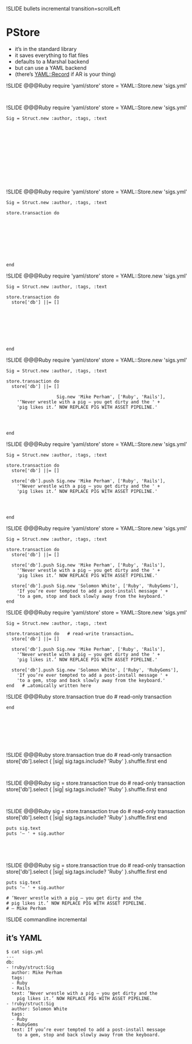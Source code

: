 !SLIDE bullets incremental transition=scrollLeft
# PStore
* it’s in the standard library
* it saves everything to flat files
* defaults to a Marshal backend
* but can use a YAML backend
* (there’s [YAML::Record](https://github.com/Nico-Taing/yaml_record) if AR is your thing)

!SLIDE
    @@@Ruby
    require 'yaml/store'
    store = YAML::Store.new 'sigs.yml'













     

!SLIDE
    @@@Ruby
    require 'yaml/store'
    store = YAML::Store.new 'sigs.yml'

    Sig = Struct.new :author, :tags, :text











     

!SLIDE
    @@@Ruby
    require 'yaml/store'
    store = YAML::Store.new 'sigs.yml'

    Sig = Struct.new :author, :tags, :text

    store.transaction do









    end

!SLIDE
    @@@Ruby
    require 'yaml/store'
    store = YAML::Store.new 'sigs.yml'

    Sig = Struct.new :author, :tags, :text

    store.transaction do
      store['db'] ||= []








    end

!SLIDE
    @@@Ruby
    require 'yaml/store'
    store = YAML::Store.new 'sigs.yml'

    Sig = Struct.new :author, :tags, :text

    store.transaction do
      store['db'] ||= []

                       Sig.new 'Mike Perham', ['Ruby', 'Rails'],
        '‘Never wrestle with a pig – you get dirty and the ' +
        'pig likes it.’ NOW REPLACE PIG WITH ASSET PIPELINE.'




    end

!SLIDE
    @@@Ruby
    require 'yaml/store'
    store = YAML::Store.new 'sigs.yml'

    Sig = Struct.new :author, :tags, :text

    store.transaction do
      store['db'] ||= []

      store['db'].push Sig.new 'Mike Perham', ['Ruby', 'Rails'],
        '‘Never wrestle with a pig – you get dirty and the ' +
        'pig likes it.’ NOW REPLACE PIG WITH ASSET PIPELINE.'




    end

!SLIDE
    @@@Ruby
    require 'yaml/store'
    store = YAML::Store.new 'sigs.yml'

    Sig = Struct.new :author, :tags, :text

    store.transaction do
      store['db'] ||= []

      store['db'].push Sig.new 'Mike Perham', ['Ruby', 'Rails'],
        '‘Never wrestle with a pig – you get dirty and the ' +
        'pig likes it.’ NOW REPLACE PIG WITH ASSET PIPELINE.'

      store['db'].push Sig.new 'Solomon White', ['Ruby', 'RubyGems'],
        'If you’re ever tempted to add a post-install message ' +
        'to a gem, stop and back slowly away from the keyboard.'
    end

!SLIDE
    @@@Ruby
    require 'yaml/store'
    store = YAML::Store.new 'sigs.yml'

    Sig = Struct.new :author, :tags, :text

    store.transaction do   # read-write transaction…
      store['db'] ||= []

      store['db'].push Sig.new 'Mike Perham', ['Ruby', 'Rails'],
        '‘Never wrestle with a pig – you get dirty and the ' +
        'pig likes it.’ NOW REPLACE PIG WITH ASSET PIPELINE.'

      store['db'].push Sig.new 'Solomon White', ['Ruby', 'RubyGems'],
        'If you’re ever tempted to add a post-install message ' +
        'to a gem, stop and back slowly away from the keyboard.'
    end   # …atomically written here

!SLIDE
    @@@Ruby
          store.transaction true do   # read-only transaction

    end






     

!SLIDE
    @@@Ruby
          store.transaction true do   # read-only transaction
      store['db'].select { |sig| sig.tags.include? 'Ruby' }.shuffle.first
    end






     

!SLIDE
    @@@Ruby
    sig = store.transaction true do   # read-only transaction
      store['db'].select { |sig| sig.tags.include? 'Ruby' }.shuffle.first
    end






     

!SLIDE
    @@@Ruby
    sig = store.transaction true do   # read-only transaction
      store['db'].select { |sig| sig.tags.include? 'Ruby' }.shuffle.first
    end

    puts sig.text
    puts '— ' + sig.author



     

!SLIDE
    @@@Ruby
    sig = store.transaction true do   # read-only transaction
      store['db'].select { |sig| sig.tags.include? 'Ruby' }.shuffle.first
    end

    puts sig.text
    puts '— ' + sig.author

    # ‘Never wrestle with a pig – you get dirty and the
    # pig likes it.’ NOW REPLACE PIG WITH ASSET PIPELINE.
    # — Mike Perham

!SLIDE commandline incremental
## it’s YAML
    $ cat sigs.yml
    ---
    db:
    - !ruby/struct:Sig
      author: Mike Perham
      tags:
      - Ruby
      - Rails
      text: ‘Never wrestle with a pig – you get dirty and the
        pig likes it.’ NOW REPLACE PIG WITH ASSET PIPELINE.
    - !ruby/struct:Sig
      author: Solomon White
      tags:
      - Ruby
      - RubyGems
      text: If you’re ever tempted to add a post-install message
        to a gem, stop and back slowly away from the keyboard.
